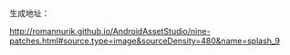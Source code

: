 生成地址：

http://romannurik.github.io/AndroidAssetStudio/nine-patches.html#source.type=image&sourceDensity=480&name=splash_9
